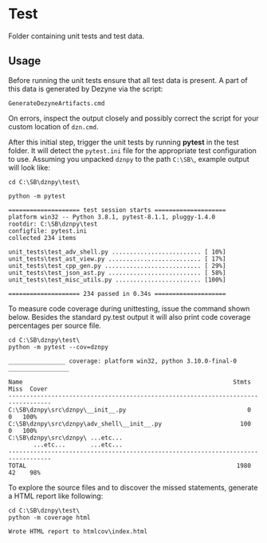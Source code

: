# Test

Folder containing unit tests and test data.

## Usage

Before running the unit tests ensure that all test data is present. A part of this data is generated by Dezyne via the
script:

    GenerateDezyneArtifacts.cmd

On errors, inspect the output closely and possibly correct the script for your custom location of `dzn.cmd`.

After this initial step, trigger the unit tests by running **pytest** in the test folder. It will detect
the `pytest.ini` file for the appropriate test configuration to use. Assuming you unpacked `dznpy` to the path `C:\SB\`,
example output will look like:

    cd C:\SB\dznpy\test\

    python -m pytest

    ==================== test session starts ====================
    platform win32 -- Python 3.8.1, pytest-8.1.1, pluggy-1.4.0
    rootdir: C:\SB\dznpy\test
    configfile: pytest.ini
    collected 234 items
    
    unit_tests\test_adv_shell.py ......................... [ 10%]
    unit_tests\test_ast_view.py .......................... [ 17%]
    unit_tests\test_cpp_gen.py ........................... [ 29%]
    unit_tests\test_json_ast.py .......................... [ 58%]
    unit_tests\test_misc_utils.py ........................ [100%]
    
    ==================== 234 passed in 0.34s ====================

To measure code coverage during unittesting, issue the command shown below. Besides the standard py.test output
it will also print code coverage percentages per source file.

    cd C:\SB\dznpy\test\
    python -m pytest --cov=dznpy

    ________________ coverage: platform win32, python 3.10.0-final-0 _________________
    
    Name                                                           Stmts   Miss  Cover
    ----------------------------------------------------------------------------------
    C:\SB\dznpy\src\dznpy\__init__.py                                  0      0   100%
    C:\SB\dznpy\src\dznpy\adv_shell\__init__.py                      100      0   100%
    C:\SB\dznpy\src\dznpy\ ...etc...
           ...etc...       ...etc...
    ----------------------------------------------------------------------------------
    TOTAL                                                           1980     42    98%

To explore the source files and to discover the missed statements, generate a HTML report like following:

    cd C:\SB\dznpy\test\
    python -m coverage html
    
    Wrote HTML report to htmlcov\index.html

